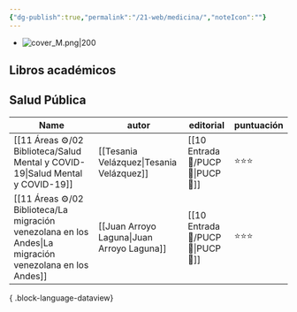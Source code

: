 ```yaml
---
{"dg-publish":true,"permalink":"/21-web/medicina/","noteIcon":""}
---
```


- ![cover_M.png|200](/img/user/11%20%C3%81reas%20%E2%9A%99/02%20Biblioteca/%F0%9F%92%BE%20Adjuntos/cover_M.png)
## Libros académicos
## Salud Pública
| Name                                                                                                       | autor                                      | editorial                             | puntuación |
| ---------------------------------------------------------------------------------------------------------- | ------------------------------------------ | ------------------------------------- | ---------- |
| [[11 Áreas ⚙/02 Biblioteca/Salud Mental y COVID-19\|Salud Mental y COVID-19]]                           | [[Tesania Velázquez\|Tesania Velázquez]]   | [[10 Entrada 🛒/PUCP 📔\|PUCP 📔]] | ⭐⭐⭐        |
| [[11 Áreas ⚙/02 Biblioteca/La migración venezolana en los Andes\|La migración venezolana en los Andes]] | [[Juan Arroyo Laguna\|Juan Arroyo Laguna]] | [[10 Entrada 🛒/PUCP 📔\|PUCP 📔]] | ⭐⭐⭐        |

{ .block-language-dataview}